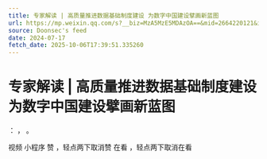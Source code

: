 ```yaml
---
title: 专家解读 | 高质量推进数据基础制度建设 为数字中国建设擘画新蓝图
url: https://mp.weixin.qq.com/s?__biz=MzA5MzE5MDAzOA==&mid=2664220121&idx=3&sn=384588fa7dd5d7407e770e3126681346
source: Doonsec's feed
date: 2024-07-17
fetch_date: 2025-10-06T17:39:51.335260
---
```


# 专家解读 | 高质量推进数据基础制度建设 为数字中国建设擘画新蓝图

：
，
。

视频
小程序
赞
，轻点两下取消赞
在看
，轻点两下取消在看